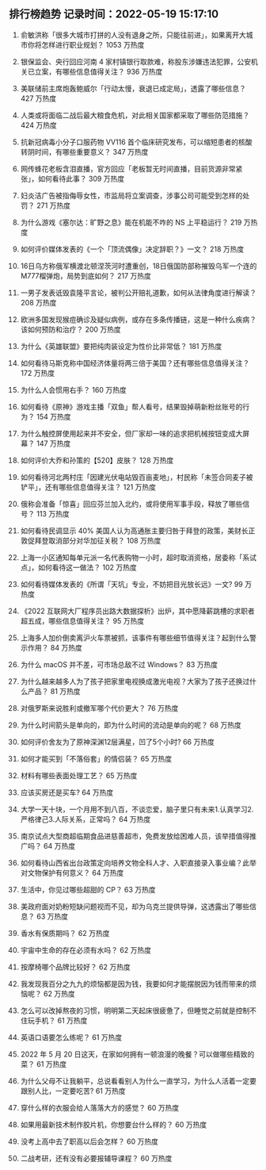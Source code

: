 
## 排行榜趋势 记录时间：2022-05-19 15:17:10
  
  1. 俞敏洪称「很多大城市打拼的人没有退身之所，只能往前进」，如果离开大城市你将怎样进行职业规划？ 1053 万热度
    
  2. 银保监会、央行回应河南 4 家村镇银行取款难，称股东涉嫌违法犯罪，公安机关已立案，有哪些信息值得关注？ 936 万热度
    
  3. 美联储前主席炮轰鲍威尔「行动太慢，衰退已成定局」，透露了哪些信息？ 427 万热度
    
  4. 人类或将面临二战后最大粮食危机，对此相关国家都采取了哪些防范措施？ 424 万热度
    
  5. 抗新冠病毒小分子口服药物 VV116 首个临床研究发布，可以缩短患者的核酸转阴时间，有哪些重要意义？ 347 万热度
    
  6. 网传蜂花老板含泪直播，官方回应「老板暂无时间直播，目前货源非常紧张」，如何看待此事？ 309 万热度
    
  7. 妇炎洁广告被指侮辱女性，市监局将立案调查，涉事公司可能受到怎样的处罚？ 271 万热度
    
  8. 为什么游戏《塞尔达：旷野之息》能在机能不咋的 NS 上平稳运行？ 219 万热度
    
  9. 如何评价媒体发表的《一个「顶流偶像」决定辞职？》一文？ 218 万热度
    
  10. 16日乌方称俄军横渡北顿涅茨河时遭重创，18日俄国防部称摧毁乌军一个连的M777榴弹炮，局势到底如何？ 217 万热度
    
  11. 一男子发表诋毁袁隆平言论，被判公开赔礼道歉，如何从法律角度进行解读？ 208 万热度
    
  12. 欧洲多国发现猴痘确诊及疑似病例，或存在多条传播链，这是一种什么疾病？该如何预防和治疗？ 200 万热度
    
  13. 为什么《英雄联盟》要把纯肉装设定为性价比非常低？ 181 万热度
    
  14. 如何看待马斯克称中国经济体量将两三倍于美国？还有哪些信息值得关注？ 172 万热度
    
  15. 为什么人会惯用右手？ 160 万热度
    
  16. 如何看待《原神》游戏主播「双鱼」帮人看号，结果毁掉萌新粉丝账号的行为？ 154 万热度
    
  17. 为什么触控屏使用起来并不安全，但厂家却一味的追求把机械按钮变成大屏幕？ 147 万热度
    
  18. 如何评价大乔和孙策的【520】皮肤？ 128 万热度
    
  19. 如何看待河北两村庄「因建光伏电站毁百亩麦地」，村民称「未签合同麦子被铲平」，还有哪些信息值得关注？ 121 万热度
    
  20. 俄称会准备「惊喜」回应芬兰加入北约，或将使用军事手段，释放了哪些信号？ 113 万热度
    
  21. 如何看待民调显示 40% 美国人认为高通胀主要归咎于拜登的政策，美财长正敦促拜登取消部分对华加征关税？ 108 万热度
    
  22. 上海一小区通知每单元派一名代表购物一小时，超时取消资格，居委称「系试点」，如何看待这一做法？ 102 万热度
    
  23. 如何看待媒体发表的《所谓「天坑」专业，不妨把目光放长远》一文? 99 万热度
    
  24. 《2022 互联网大厂程序员出路大数据探析》出炉，其中愿降薪跳槽的求职者超五成，哪些信息值得关注？ 95 万热度
    
  25. 上海多人加价倒卖离沪火车票被抓，该事件有哪些细节值得关注？起到什么警示作用？ 84 万热度
    
  26. 为什么 macOS 并不差，可市场总敌不过 Windows？ 83 万热度
    
  27. 为什么越来越多人为了孩子把家里电视换成激光电视？大家为了孩子还换过什么产品？ 81 万热度
    
  28. 对俄罗斯来说胜利或撤军哪个代价更大？ 76 万热度
    
  29. 为什么时间箭头是单向的，即为什么时间的流动是单向的呢？ 68 万热度
    
  30. 如何评价舍友为了原神深渊12层满星，凹了5个小时? 66 万热度
    
  31. 如何才能买到「不落俗套」的情侣装？ 65 万热度
    
  32. 材料有哪些表面处理工艺？ 65 万热度
    
  33. 应该买房还是买车? 64 万热度
    
  34. 大学一天十块，一个月用不到八百，不谈恋爱，脑子里只有未来1.认真学习2.严格律己3.人际关系，正常吗？ 64 万热度
    
  35. 南京试点大型商超临期食品进慈善超市，免费发放给困难人员，该举措值得推广吗？ 64 万热度
    
  36. 如何看待山西省出台政策定向培养文物全科人才、入职直接录入事业编？此举对文物保护有何意义？ 64 万热度
    
  37. 生活中，你见过哪些超甜的 CP？ 63 万热度
    
  38. 美政府面对奶粉短缺问题视而不见，却为乌克兰提供导弹，这透露出了哪些信息？ 63 万热度
    
  39. 香水有保质期吗？ 62 万热度
    
  40. 宇宙中生命的存在必须有水吗？ 62 万热度
    
  41. 按摩椅哪个品牌比较好？ 62 万热度
    
  42. 我发现我百分之九九的烦恼都是因为钱，我要如何才能摆脱因为钱而带来的烦恼呢？ 62 万热度
    
  43. 怎么可以改掉熬夜的习惯，明明第二天起床很疲惫了，但睡觉之前就是控制不住玩手机？ 61 万热度
    
  44. 英语口语要怎么练呢？ 61 万热度
    
  45. 2022 年 5 月 20 日这天，在家如何拥有一顿浪漫的晚餐？可以做哪些精致的菜？ 61 万热度
    
  46. 为什么父母不让我躺平，总说看看别人为什么一直学习，为什么人活着一定要跟别人比，一定要吃苦? 61 万热度
    
  47. 穿什么样的衣服会给人落落大方的感觉？ 60 万热度
    
  48. 如果用最新技术制作胶片机，你想要台什么样的？ 60 万热度
    
  49. 没考上高中去了职高以后会怎样？ 60 万热度
    
  50. 二战考研，还有没有必要报辅导课程？ 60 万热度
    
